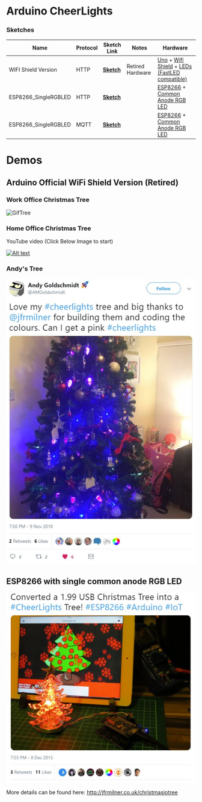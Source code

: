 # Arduino CheerLights

### Sketches
|**Name**|**Protocol**|**Sketch Link**|**Notes**|**Hardware**|
|---|---|---|---|---|
|WIFI Shield Version|HTTP|[<b>Sketch</b>](https://github.com/jfrmilner/Arduino-CheerLights/blob/master/Sketches/CheerLights_OfficialWIFIShield/CheerLights_OfficialWIFIShield.ino)|Retired Hardware|[Uno](https://store.arduino.cc/arduino-uno-rev3) + [Wifi Shield](https://store.arduino.cc/arduino-wifi-shield) + [LEDs (FastLED compatible)](https://github.com/FastLED/FastLED/wiki/Chipset-reference)|
|ESP8266_SingleRGBLED|HTTP|[<b>Sketch</b>](https://github.com/jfrmilner/Arduino-CheerLights/blob/master/Sketches/CheerLights_ESP8266_SingleRGBLED/CheerLights_ESP8266_SingleRGBLED.ino)|| [ESP8266](https://wiki.wemos.cc/products:d1:d1_mini) + [Common Anode RGB LED](https://www.sparkfun.com/products/10820)|
|ESP8266_SingleRGBLED|MQTT|[<b>Sketch</b>](https://github.com/jfrmilner/Arduino-CheerLights/blob/master/Sketches/CheerLights_ESP8266_SingleRGBLED_MQTT/CheerLights_ESP8266_SingleRGBLED_MQTT.ino)|| [ESP8266](https://wiki.wemos.cc/products:d1:d1_mini) + [Common Anode RGB LED](https://www.sparkfun.com/products/10820)|


# Demos
## Arduino Official WiFi Shield Version (Retired)

### Work Office Christmas Tree

![GifTree](https://github.com/jfrmilner/Arduino-CheerLights/blob/master/Images/UTKG5168.gif)

### Home Office Christmas Tree
YouTube video (Click Below Image to start) 

[![Alt text](https://img.youtube.com/vi/-x0ywTV6_IY/0.jpg)](https://www.youtube.com/watch?v=-x0ywTV6_IY)

### Andy's Tree
![Tree](https://github.com/jfrmilner/Arduino-CheerLights/blob/master/Images/AMGoldschmidt_Tree2018_Tweet.jpg)

## ESP8266 with single common anode RGB LED
![Tree](https://github.com/jfrmilner/Arduino-CheerLights/blob/master/Images/ESP8266_SingleRGBLED_Tweet.JPG)


More details can be found here: http://jfrmilner.co.uk/christmasiotree

